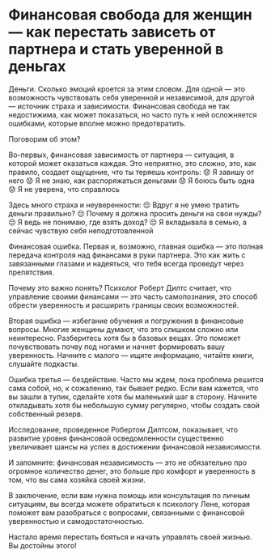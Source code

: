 # Финансовая свобода для женщин — как перестать зависеть от партнера и стать уверенной в деньгах

Деньги. Сколько эмоций кроется за этим словом. Для одной — это возможность чувствовать себя уверенной и независимой, для другой — источник страха и зависимости. Финансовая свобода не так недостижима, как может показаться, но часто путь к ней осложняется ошибками, которые вполне можно предотвратить.

Поговорим об этом?

Во-первых, финансовая зависимость от партнера — ситуация, в которой может оказаться каждая. Это неприятно, это сложно, это, как правило, создает ощущение, что ты теряешь контроль:
😟 Я завишу от него
😟 Я не знаю, как распоряжаться деньгами
😟 Я боюсь быть одна
😟 Я не уверена, что справлюсь

Здесь много страха и неуверенности:
😔 Вдруг я не умею тратить деньги правильно?
😔 Почему я должна просить деньги на свои нужды?
😔 Я ведь не понимаю, где взять доход?
😔 Я вкладывала в семью, а сейчас чувствую себя неподготовленной

Финансовая ошибка. Первая и, возможно, главная ошибка — это полная передача контроля над финансами в руки партнера. Это как жить с завязанными глазами и надеяться, что тебя всегда проведут через препятствия.

Почему это важно понять? Психолог Роберт Дилтс считает, что управление своими финансами — это часть самопознания, это способ обрести уверенность и расширить границы своих возможностей.

Вторая ошибка — избегание обучения и погружения в финансовые вопросы. Многие женщины думают, что это слишком сложно или неинтересно. Разберитесь хотя бы в базовых вещах. Это поможет почувствовать почву под ногами и начнет формировать вашу уверенность. Начните с малого — ищите информацию, читайте книги, слушайте подкасты.

Ошибка третья — бездействие. Часто мы ждем, пока проблема решится сама собой, но, к сожалению, так бывает редко. Если вам кажется, что вы зашли в тупик, сделайте хотя бы маленький шаг в сторону. Начните откладывать хотя бы небольшую сумму регулярно, чтобы создать свой собственный резерв.

Исследование, проведенное Робертом Дилтсом, показывает, что развитие уровня финансовой осведомленности существенно увеличивает шансы на успех в достижении финансовой независимости.

И запомните: финансовая независимость — это не обязательно про огромное количество денег, это больше про комфорт и уверенность в том, что вы сама хозяйка своей жизни.

В заключение, если вам нужна помощь или консультация по личным ситуациям, вы всегда можете обратиться к психологу Лене, которая поможет вам разобраться с вопросами, связанными с финансовой уверенностью и самодостаточностью.

Настало время перестать бояться и начать управлять своей жизнью. Вы достойны этого!